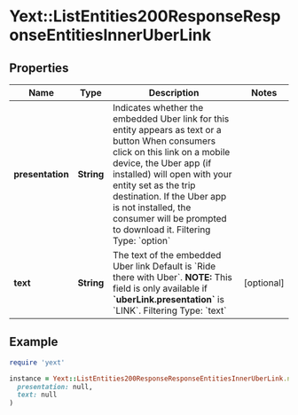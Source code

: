 # Yext::ListEntities200ResponseResponseEntitiesInnerUberLink

## Properties

| Name | Type | Description | Notes |
| ---- | ---- | ----------- | ----- |
| **presentation** | **String** | Indicates whether the embedded Uber link for this entity appears as text or a button  When consumers click on this link on a mobile device, the Uber app (if installed) will open with your entity set as the trip destination. If the Uber app is not installed, the consumer will be prompted to download it.  Filtering Type: &#x60;option&#x60; |  |
| **text** | **String** | The text of the embedded Uber link  Default is &#x60;Ride there with Uber&#x60;.  **NOTE:** This field is only available if **&#x60;uberLink.presentation&#x60;** is &#x60;LINK&#x60;.  Filtering Type: &#x60;text&#x60; | [optional] |

## Example

```ruby
require 'yext'

instance = Yext::ListEntities200ResponseResponseEntitiesInnerUberLink.new(
  presentation: null,
  text: null
)
```

